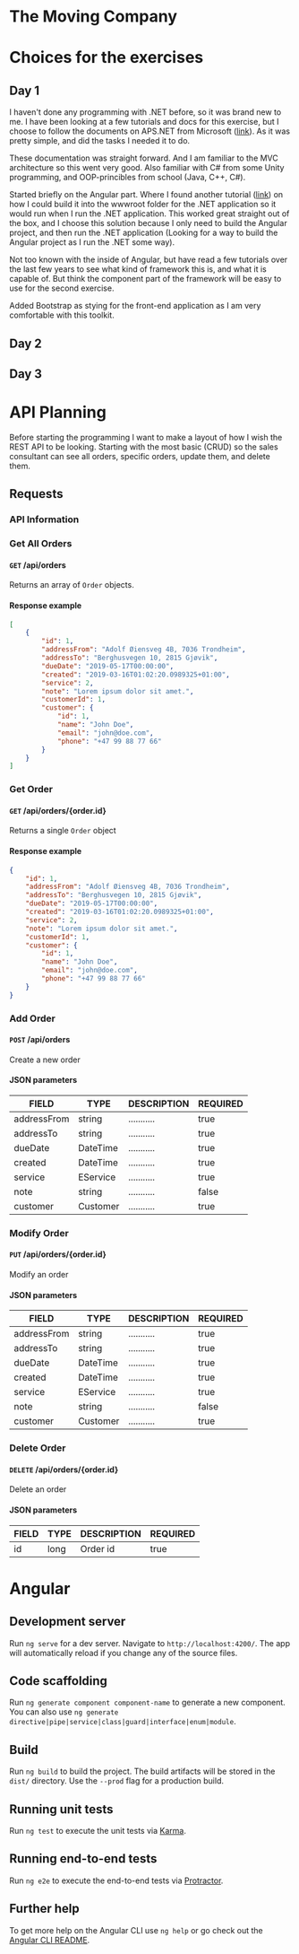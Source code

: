 # The Moving Company

# Choices for the exercises
## Day 1
I haven't done any programming with .NET before, so it was brand new to me. I have been looking at a few tutorials and docs for this exercise, but I choose to follow the documents on APS.NET from Microsoft ([link](https://docs.microsoft.com/en-us/aspnet/core/tutorials/first-web-api?view=aspnetcore-2.2&tabs=visual-studio-code)). As it was pretty simple, and did the tasks I needed it to do.

These documentation was straight forward. And I am familiar to the MVC architecture so this went very good. Also familiar with C# from some Unity programming, and OOP-princibles from school (Java, C++, C#).

Started briefly on the Angular part. Where I found another tutorial ([link](https://medium.com/@levifuller/building-an-angular-application-with-asp-net-core-in-visual-studio-2017-visualized-f4b163830eaa)) on how I could build it into the wwwroot folder for the .NET application so it would run when I run the .NET application. This worked great straight out of the box, and I choose this solution because I only need to build the Angular project, and then run the .NET application (Looking for a way to build the Angular project as I run the .NET some way).

Not too known with the inside of Angular, but have read a few tutorials over the last few years to see what kind of framework this is, and what it is capable of. But think the component part of the framework will be easy to use for the second exercise.

Added Bootstrap as stying for the front-end application as I am very comfortable with this toolkit.



## Day 2


## Day 3



# API Planning
Before starting the programming I want to make a layout of how I wish the REST API to be looking. Starting with the most basic (CRUD) so the sales consultant can see all orders, specific orders, update them, and delete them.

## Requests
### API Information
### Get All Orders
#### `GET` /api/orders
Returns an array of `Order` objects.
#### Response example
```json
[
    {
        "id": 1,
        "addressFrom": "Adolf Øiensveg 4B, 7036 Trondheim",
        "addressTo": "Berghusvegen 10, 2815 Gjøvik",
        "dueDate": "2019-05-17T00:00:00",
        "created": "2019-03-16T01:02:20.0989325+01:00",
        "service": 2,
        "note": "Lorem ipsum dolor sit amet.",
        "customerId": 1,
        "customer": {
            "id": 1,
            "name": "John Doe",
            "email": "john@doe.com",
            "phone": "+47 99 88 77 66"
        }
    }
]
```
### Get Order
#### `GET` /api/orders/{order.id}
Returns a single `Order` object
#### Response example
```json
{
    "id": 1,
    "addressFrom": "Adolf Øiensveg 4B, 7036 Trondheim",
    "addressTo": "Berghusvegen 10, 2815 Gjøvik",
    "dueDate": "2019-05-17T00:00:00",
    "created": "2019-03-16T01:02:20.0989325+01:00",
    "service": 2,
    "note": "Lorem ipsum dolor sit amet.",
    "customerId": 1,
    "customer": {
        "id": 1,
        "name": "John Doe",
        "email": "john@doe.com",
        "phone": "+47 99 88 77 66"
    }
}
```
### Add Order
#### `POST` /api/orders
Create a new order
#### JSON parameters
| FIELD       | TYPE     | DESCRIPTION | REQUIRED |
| ----------- | -------- | ----------- | -------- |
| addressFrom | string   | ........... | true     |
| addressTo   | string   | ........... | true     |
| dueDate     | DateTime | ........... | true     |
| created     | DateTime | ........... | true     |
| service     | EService | ........... | true     |
| note        | string   | ........... | false    |
| customer    | Customer | ........... | true     |

### Modify Order
#### `PUT` /api/orders/{order.id}
Modify an order
#### JSON parameters
| FIELD       | TYPE     | DESCRIPTION | REQUIRED |
| ----------- | -------- | ----------- | -------- |
| addressFrom | string   | ........... | true     |
| addressTo   | string   | ........... | true     |
| dueDate     | DateTime | ........... | true     |
| created     | DateTime | ........... | true     |
| service     | EService | ........... | true     |
| note        | string   | ........... | false    |
| customer    | Customer | ........... | true     |

### Delete Order
#### `DELETE` /api/orders/{order.id}
Delete an order
#### JSON parameters
| FIELD | TYPE | DESCRIPTION | REQUIRED |
| ----- | ---- | ----------- | -------- |
| id    | long | Order id    | true     |

# Angular
## Development server

Run `ng serve` for a dev server. Navigate to `http://localhost:4200/`. The app will automatically reload if you change any of the source files.

## Code scaffolding

Run `ng generate component component-name` to generate a new component. You can also use `ng generate directive|pipe|service|class|guard|interface|enum|module`.

## Build

Run `ng build` to build the project. The build artifacts will be stored in the `dist/` directory. Use the `--prod` flag for a production build.

## Running unit tests

Run `ng test` to execute the unit tests via [Karma](https://karma-runner.github.io).

## Running end-to-end tests

Run `ng e2e` to execute the end-to-end tests via [Protractor](http://www.protractortest.org/).

## Further help

To get more help on the Angular CLI use `ng help` or go check out the [Angular CLI README](https://github.com/angular/angular-cli/blob/master/README.md).